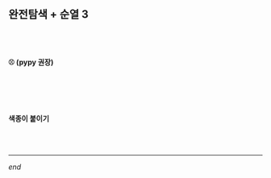 ## 완전탐색 + 순열 3

<br>

<br>

#### ⚾ (pypy 권장)

```python

```

<br>

<br>

#### 색종이 붙이기

```python

```

<br>

---

*end*